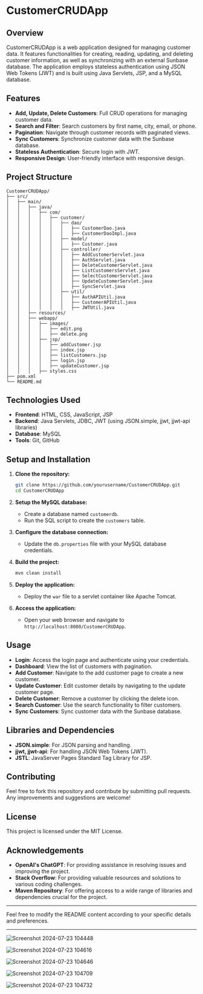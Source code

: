 # CustomerCRUDApp

## Overview
CustomerCRUDApp is a web application designed for managing customer data. It features functionalities for creating, reading, updating, and deleting customer information, as well as synchronizing with an external Sunbase database. The application employs stateless authentication using JSON Web Tokens (JWT) and is built using Java Servlets, JSP, and a MySQL database.

## Features
- **Add, Update, Delete Customers**: Full CRUD operations for managing customer data.
- **Search and Filter**: Search customers by first name, city, email, or phone.
- **Pagination**: Navigate through customer records with paginated views.
- **Sync Customers**: Synchronize customer data with the Sunbase database.
- **Stateless Authentication**: Secure login with JWT.
- **Responsive Design**: User-friendly interface with responsive design.

## Project Structure
```
CustomerCRUDApp/
├── src/
│   ├── main/
│   │   ├── java/
│   │   │   ├── com/
│   │   │   │   ├── customer/
│   │   │   │   │   ├── dao/
│   │   │   │   │   │   ├── CustomerDao.java
│   │   │   │   │   │   ├── CustomerDaoImpl.java
│   │   │   │   │   ├── model/
│   │   │   │   │   │   ├── Customer.java
│   │   │   │   │   ├── controller/
│   │   │   │   │   │   ├── AddCustomerServlet.java
│   │   │   │   │   │   ├── AuthServlet.java
│   │   │   │   │   │   ├── DeleteCustomerServlet.java
│   │   │   │   │   │   ├── ListCustomersServlet.java
│   │   │   │   │   │   ├── SelectCustomerServlet.java
│   │   │   │   │   │   ├── UpdateCustomerServlet.java
│   │   │   │   │   │   ├── SyncServlet.java
│   │   │   │   │   ├── util/
│   │   │   │   │   │   ├── AuthAPIUtil.java
│   │   │   │   │   │   ├── CustomerAPIUtil.java
│   │   │   │   │   │   ├── JWTUtil.java
│   │   ├── resources/
│   │   ├── webapp/
│   │   │   ├── images/
│   │   │   │   ├── edit.png
│   │   │   │   ├── delete.png
│   │   │   ├── jsp/
│   │   │   │   ├── addCustomer.jsp
│   │   │   │   ├── index.jsp
│   │   │   │   ├── listCustomers.jsp
│   │   │   │   ├── login.jsp
│   │   │   │   ├── updateCustomer.jsp
│   │   │   ├── styles.css
├── pom.xml
└── README.md
```

## Technologies Used
- **Frontend**: HTML, CSS, JavaScript, JSP
- **Backend**: Java Servlets, JDBC, JWT (using JSON.simple, jjwt, jjwt-api libraries)
- **Database**: MySQL
- **Tools**: Git, GitHub

## Setup and Installation

1. **Clone the repository:**
    ```sh
    git clone https://github.com/yourusername/CustomerCRUDApp.git
    cd CustomerCRUDApp
    ```

2. **Setup the MySQL database:**
    - Create a database named `customerdb`.
    - Run the SQL script to create the `customers` table.

3. **Configure the database connection:**
    - Update the `db.properties` file with your MySQL database credentials.

4. **Build the project:**
    ```sh
    mvn clean install
    ```

5. **Deploy the application:**
    - Deploy the `war` file to a servlet container like Apache Tomcat.

6. **Access the application:**
    - Open your web browser and navigate to `http://localhost:8080/CustomerCRUDApp`.

## Usage
- **Login**: Access the login page and authenticate using your credentials.
- **Dashboard**: View the list of customers with pagination.
- **Add Customer**: Navigate to the add customer page to create a new customer.
- **Update Customer**: Edit customer details by navigating to the update customer page.
- **Delete Customer**: Remove a customer by clicking the delete icon.
- **Search Customer**: Use the search functionality to filter customers.
- **Sync Customers**: Sync customer data with the Sunbase database.

## Libraries and Dependencies
- **JSON.simple**: For JSON parsing and handling.
- **jjwt, jjwt-api**: For handling JSON Web Tokens (JWT).
- **JSTL**: JavaServer Pages Standard Tag Library for JSP.

## Contributing
Feel free to fork this repository and contribute by submitting pull requests. Any improvements and suggestions are welcome!

## License
This project is licensed under the MIT License.

## Acknowledgements
- **OpenAI's ChatGPT**: For providing assistance in resolving issues and improving the project.
- **Stack Overflow**: For providing valuable resources and solutions to various coding challenges.
- **Maven Repository**: For offering access to a wide range of libraries and dependencies crucial for the project.
---

Feel free to modify the README content according to your specific details and preferences.

---

![Screenshot 2024-07-23 104448](https://github.com/user-attachments/assets/f51f8766-4059-4be8-a89f-6e32d055b031)

![Screenshot 2024-07-23 104616](https://github.com/user-attachments/assets/e000451b-f6c1-4855-8169-451ea36306b6)

![Screenshot 2024-07-23 104646](https://github.com/user-attachments/assets/9a9f5adb-f5e8-46be-8c6d-97b3179cba3c)

![Screenshot 2024-07-23 104709](https://github.com/user-attachments/assets/80145422-b539-49af-aa23-54cb281ec232)

![Screenshot 2024-07-23 104732](https://github.com/user-attachments/assets/ec176003-4ee5-44ae-a2db-9187074bc4db)
